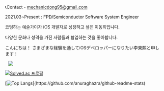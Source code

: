 
📞Contact - mechanicdong95@gmail.com



2021.03~Present : FPD/Semiconductor Software System Engineer

코딩하는 예술가이자 iOS 개발자로 성장하고 싶은 이동희입니다.



다양한 문화나 성격을 가진 사람들과 협업하는 것을 좋아합니다.



こんにちは！
さまざまな経験を通してiOSデベロッパーになりたい李東熙と申します！

<a href="https://velog.io/@iseeu95">
<img src="http://img.shields.io/badge/-Velog-222222?style=flat&logo=VectorLogoZone&link=https://velog.io/@iseeu95"style="height:auto;margin-left:10px;margin-right:10px;"/>
</a>


<!--
<a href="https://www.instagram.com/if_u_20s/">
    <img 
        src="http://img.shields.io/badge/-Instagram-222222?style=flat&logo=Instagram&link=https://www.instagram.com/if_u_20s/"
        style="height : auto; margin-left : 10px; margin-right : 10px;"/>
</a> 
-->



[![Solved.ac 프로필](http://mazassumnida.wtf/api/v2/generate_badge?boj=mechanicdong)](https://solved.ac/mechanicdong)

[![Top Langs](https://github-readme-stats.vercel.app/api/top-langs/?username=mechanicdong&layout=compact&theme=nightowl&langs_count=8&style="max-width:100%;")](https://github.com/anuraghazra/github-readme-stats)
